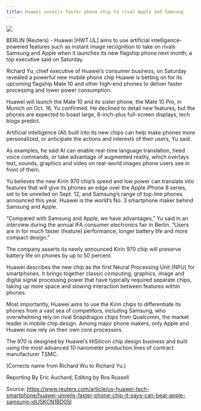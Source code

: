 ```yaml
---
title: Huawei unveils faster phone chip to rival Apple and Samsung
---
```


![](https://gmagon.com/guide/img/huawei.png)

BERLIN \(Reuters\) - Huawei \[HWT.UL\] aims to use artificial intelligence-powered features such as instant image recognition to take on rivals Samsung and Apple when it launches its new flagship phone next month, a top executive said on Saturday.

Richard Yu, chief executive of Huawei’s consumer business, on Saturday revealed a powerful new mobile phone chip Huawei is betting on for its upcoming flagship Mate 10 and other high-end phones to deliver faster processing and lower power consumption.

Huawei will launch the Mate 10 and its sister phone, the Mate 10 Pro, in Munich on Oct. 16, Yu confirmed. He declined to detail new features, but the phones are expected to boast large, 6-inch-plus full-screen displays, tech blogs predict.

Artificial intelligence \(AI\) built into its new chips can help make phones more personalized, or anticipate the actions and interests of their users, Yu said.

As examples, he said AI can enable real-time language translation, heed voice commands, or take advantage of augmented reality, which overlays text, sounds, graphics and video on real-world images phone users see in front of them.

Yu believes the new Kirin 970 chip’s speed and low power can translate into features that will give its phones an edge over the Apple iPhone 8 series, set to be unveiled on Sept. 12, and Samsung’s range of top-line phones announced this year. Huawei is the world’s No. 3 smartphone maker behind Samsung and Apple.

“Compared with Samsung and Apple, we have advantages,” Yu said in an interview during the annual IFA consumer electronics fair in Berlin. “Users are in for much faster \(feature\) performance, longer battery life and more compact design.”

The company asserts its newly announced Kirin 970 chip will preserve battery life on phones by up to 50 percent.

Huawei describes the new chip as the first Neural Processing Unit \(NPU\) for smartphones. It brings together classic computing, graphics, image and digital signal processing power that have typically required separate chips, taking up more space and slowing interaction between features within phones.

Most importantly, Huawei aims to use the Kirin chips to differentiate its phones from a vast sea of competitors, including Samsung, who overwhelming rely on rival Snapdragon chips from Qualcomm, the market leader in mobile chip design. Among major phone makers, only Apple and Huawei now rely on their own core processors.

The 970 is designed by Huawei’s HiSilicon chip design business and built using the most advanced 10 nanometer production lines of contract manufacturer TSMC.

\(Corrects name from Richard Wu to Richard Yu.\)

Reporting By Eric Auchard; Editing by Ros Russell

Source: https://www.reuters.com/article/us-huawei-tech-smartphone/huawei-unveils-faster-phone-chip-it-says-can-beat-apple-samsung-idUSKCN1BD0SI

